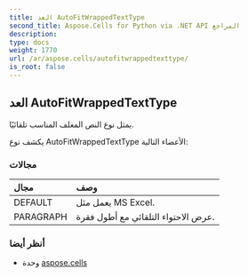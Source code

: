 ```yaml
---
title: العد AutoFitWrappedTextType
second_title: Aspose.Cells for Python via .NET API المراجع
description:
type: docs
weight: 1770
url: /ar/aspose.cells/autofitwrappedtexttype/
is_root: false
---
```

##  العد AutoFitWrappedTextType
يمثل نوع النص المغلف المناسب تلقائيًا.



يكشف نوع AutoFitWrappedTextType الأعضاء التالية:

###  مجالات
| مجال| وصف|
| :- | :- |
| DEFAULT | يعمل مثل MS Excel.|
| PARAGRAPH | عرض الاحتواء التلقائي مع أطول فقرة.|



###  أنظر أيضا
* وحدة [aspose.cells](..)

